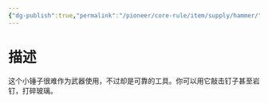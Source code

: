 ```yaml
---
{"dg-publish":true,"permalink":"/pioneer/core-rule/item/supply/hammer/","dgPassFrontmatter":true}
---
```


# 描述
这个小锤子很难作为武器使用，不过却是可靠的工具。你可以用它敲击钉子甚至岩钉，打碎玻璃。